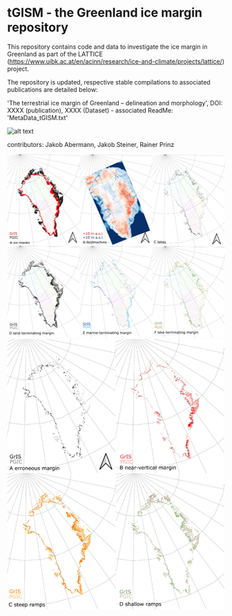 # tGISM - the Greenland ice margin repository

This repository contains code and data to investigate the ice margin in Greenland as part of the LATTICE (https://www.uibk.ac.at/en/acinn/research/ice-and-climate/projects/lattice/) project.

The repository is updated, respective stable compilations to associated publications are detailed below:

'The terrestrial ice margin of Greenland – delineation and morphology', DOI: XXXX (publication), XXXX (Dataset) - associated ReadMe: 'MetaData_tGISM.txt'

 ![alt text](https://github.com/fidelsteiner/tIM/blob/main/P8298430.JPG?raw=true)

contributors: Jakob Abermann, Jakob Steiner, Rainer Prinz

 ![alt text](https://github.com/fidelsteiner/tIM/blob/main/FigureS4.jpg?raw=true)
  ![alt text](https://github.com/fidelsteiner/tIM/blob/main/FigureS5.jpg?raw=true)
